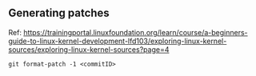 ## Generating patches

Ref: https://trainingportal.linuxfoundation.org/learn/course/a-beginners-guide-to-linux-kernel-development-lfd103/exploring-linux-kernel-sources/exploring-linux-kernel-sources?page=4

`git format-patch -1 <commitID>`
